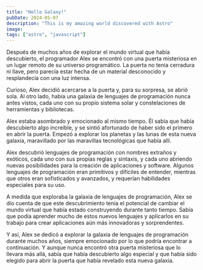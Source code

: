 ```yaml
---
title: "Hello Galaxy!"
pubDate: 2024-05-07
description: "This is my amazing world discovered with Astro"
image: 
tags: ["astro", "javascript"]
---
```


Después de muchos años de explorar el mundo virtual que había descubierto, el programador Alex se encontró con una puerta misteriosa en un lugar remoto de su universo programático. La puerta no tenía cerradura ni llave, pero parecía estar hecha de un material desconocido y resplandecía con una luz intensa.

Curioso, Alex decidió acercarse a la puerta y, para su sorpresa, se abrió sola. Al otro lado, había una galaxia de lenguajes de programación nunca antes vistos, cada uno con su propio sistema solar y constelaciones de herramientas y bibliotecas.

Alex estaba asombrado y emocionado al mismo tiempo. Él sabía que había descubierto algo increíble, y se sintió afortunado de haber sido el primero en abrir la puerta. Empezó a explorar los planetas y las lunas de esta nueva galaxia, maravillado por las maravillas tecnológicas que había allí.

Alex descubrió lenguajes de programación con nombres extraños y exóticos, cada uno con sus propias reglas y sintaxis, y cada uno abriendo nuevas posibilidades para la creación de aplicaciones y software. Algunos lenguajes de programación eran primitivos y difíciles de entender, mientras que otros eran sofisticados y avanzados, y requerían habilidades especiales para su uso.

A medida que exploraba la galaxia de lenguajes de programación, Alex se dio cuenta de que este descubrimiento tenía el potencial de cambiar el mundo virtual que había estado construyendo durante tanto tiempo. Sabía que podía aprender mucho de estos nuevos lenguajes y aplicarlos en su trabajo para crear aplicaciones aún más innovadoras y sorprendentes.

Y así, Alex se dedicó a explorar la galaxia de lenguajes de programación durante muchos años, siempre emocionado por lo que podría encontrar a continuación. Y aunque nunca encontró otra puerta misteriosa que lo llevara más allá, sabía que había descubierto algo especial y que había sido elegido para abrir la puerta que había revelado esta nueva galaxia.